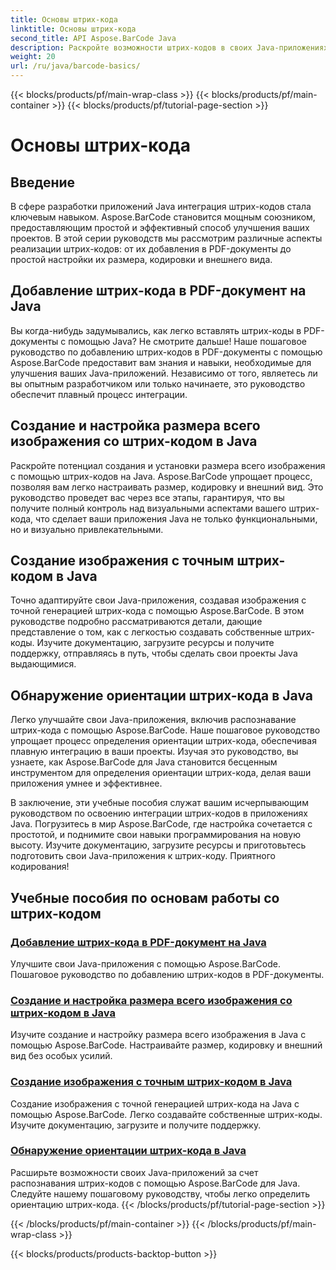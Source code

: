 ```yaml
---
title: Основы штрих-кода
linktitle: Основы штрих-кода
second_title: API Aspose.BarCode Java
description: Раскройте возможности штрих-кодов в своих Java-приложениях! Погрузитесь в руководства по Aspose.BarCode для плавной интеграции, настройки и распознавания.
weight: 20
url: /ru/java/barcode-basics/
---
```


{{< blocks/products/pf/main-wrap-class >}}
{{< blocks/products/pf/main-container >}}
{{< blocks/products/pf/tutorial-page-section >}}

# Основы штрих-кода


## Введение

В сфере разработки приложений Java интеграция штрих-кодов стала ключевым навыком. Aspose.BarCode становится мощным союзником, предоставляющим простой и эффективный способ улучшения ваших проектов. В этой серии руководств мы рассмотрим различные аспекты реализации штрих-кодов: от их добавления в PDF-документы до простой настройки их размера, кодировки и внешнего вида.

## Добавление штрих-кода в PDF-документ на Java

Вы когда-нибудь задумывались, как легко вставлять штрих-коды в PDF-документы с помощью Java? Не смотрите дальше! Наше пошаговое руководство по добавлению штрих-кодов в PDF-документы с помощью Aspose.BarCode предоставит вам знания и навыки, необходимые для улучшения ваших Java-приложений. Независимо от того, являетесь ли вы опытным разработчиком или только начинаете, это руководство обеспечит плавный процесс интеграции.

## Создание и настройка размера всего изображения со штрих-кодом в Java

Раскройте потенциал создания и установки размера всего изображения с помощью штрих-кодов на Java. Aspose.BarCode упрощает процесс, позволяя вам легко настраивать размер, кодировку и внешний вид. Это руководство проведет вас через все этапы, гарантируя, что вы получите полный контроль над визуальными аспектами вашего штрих-кода, что сделает ваши приложения Java не только функциональными, но и визуально привлекательными.

## Создание изображения с точным штрих-кодом в Java

Точно адаптируйте свои Java-приложения, создавая изображения с точной генерацией штрих-кода с помощью Aspose.BarCode. В этом руководстве подробно рассматриваются детали, дающие представление о том, как с легкостью создавать собственные штрих-коды. Изучите документацию, загрузите ресурсы и получите поддержку, отправляясь в путь, чтобы сделать свои проекты Java выдающимися.

## Обнаружение ориентации штрих-кода в Java

Легко улучшайте свои Java-приложения, включив распознавание штрих-кода с помощью Aspose.BarCode. Наше пошаговое руководство упрощает процесс определения ориентации штрих-кода, обеспечивая плавную интеграцию в ваши проекты. Изучая это руководство, вы узнаете, как Aspose.BarCode для Java становится бесценным инструментом для определения ориентации штрих-кода, делая ваши приложения умнее и эффективнее.

В заключение, эти учебные пособия служат вашим исчерпывающим руководством по освоению интеграции штрих-кодов в приложениях Java. Погрузитесь в мир Aspose.BarCode, где настройка сочетается с простотой, и поднимите свои навыки программирования на новую высоту. Изучите документацию, загрузите ресурсы и приготовьтесь подготовить свои Java-приложения к штрих-коду. Приятного кодирования!
## Учебные пособия по основам работы со штрих-кодом
### [Добавление штрих-кода в PDF-документ на Java](./adding-barcode-to-pdf-document/)
Улучшите свои Java-приложения с помощью Aspose.BarCode. Пошаговое руководство по добавлению штрих-кодов в PDF-документы.
### [Создание и настройка размера всего изображения со штрих-кодом в Java](./creating-setting-size-whole-picture-barcode/)
Изучите создание и настройку размера всего изображения в Java с помощью Aspose.BarCode. Настраивайте размер, кодировку и внешний вид без особых усилий.
### [Создание изображения с точным штрих-кодом в Java](./creating-image-exact-barcode/)
Создание изображения с точной генерацией штрих-кода на Java с помощью Aspose.BarCode. Легко создавайте собственные штрих-коды. Изучите документацию, загрузите и получите поддержку.
### [Обнаружение ориентации штрих-кода в Java](./detecting-barcode-orientation/)
Расширьте возможности своих Java-приложений за счет распознавания штрих-кодов с помощью Aspose.BarCode для Java. Следуйте нашему пошаговому руководству, чтобы легко определить ориентацию штрих-кода.
{{< /blocks/products/pf/tutorial-page-section >}}

{{< /blocks/products/pf/main-container >}}
{{< /blocks/products/pf/main-wrap-class >}}

{{< blocks/products/products-backtop-button >}}
